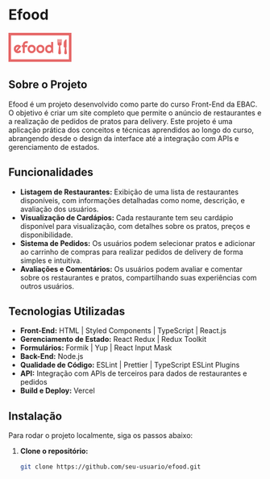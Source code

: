 # Efood

![Efood Logo](/src/assets/image/logo.png)

## Sobre o Projeto

Efood é um projeto desenvolvido como parte do curso Front-End da EBAC. O objetivo é criar um site completo que permite o anúncio de restaurantes e a realização de pedidos de pratos para delivery. Este projeto é uma aplicação prática dos conceitos e técnicas aprendidos ao longo do curso, abrangendo desde o design da interface até a integração com APIs e gerenciamento de estados.

## Funcionalidades

- **Listagem de Restaurantes:** Exibição de uma lista de restaurantes disponíveis, com informações detalhadas como nome, descrição, e avaliação dos usuários.
- **Visualização de Cardápios:** Cada restaurante tem seu cardápio disponível para visualização, com detalhes sobre os pratos, preços e disponibilidade.
- **Sistema de Pedidos:** Os usuários podem selecionar pratos e adicionar ao carrinho de compras para realizar pedidos de delivery de forma simples e intuitiva.
- **Avaliações e Comentários:** Os usuários podem avaliar e comentar sobre os restaurantes e pratos, compartilhando suas experiências com outros usuários.

## Tecnologias Utilizadas

- **Front-End:** HTML | Styled Components | TypeScript | React.js
- **Gerenciamento de Estado:** React Redux | Redux Toolkit
- **Formulários:** Formik | Yup | React Input Mask
- **Back-End:** Node.js
- **Qualidade de Código:** ESLint | Prettier | TypeScript ESLint Plugins
- **API:** Integração com APIs de terceiros para dados de restaurantes e pedidos
- **Build e Deploy:** Vercel

## Instalação

Para rodar o projeto localmente, siga os passos abaixo:

1. **Clone o repositório:**
   ```bash
   git clone https://github.com/seu-usuario/efood.git
